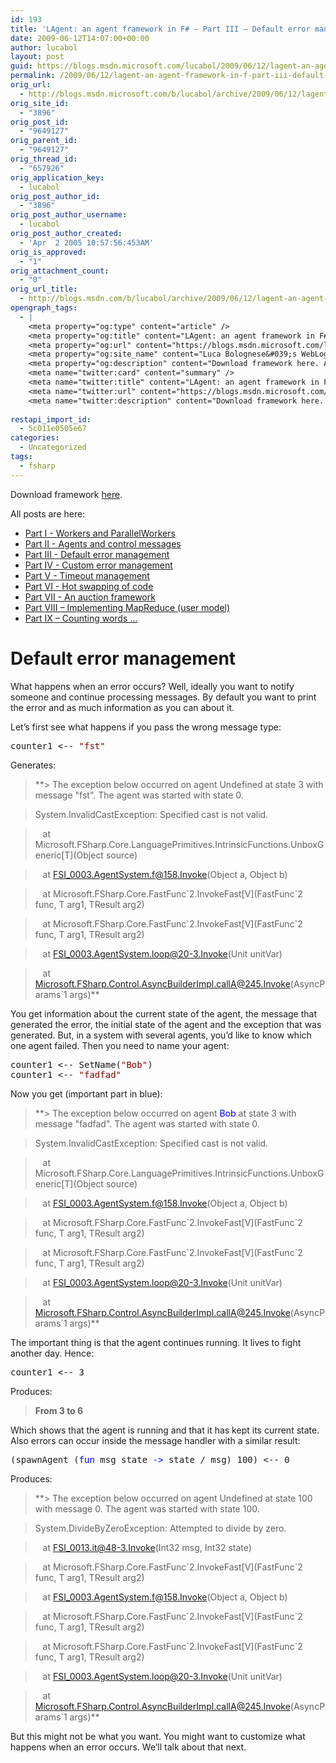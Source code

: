 ```yaml
---
id: 193
title: 'LAgent: an agent framework in F# – Part III – Default error management'
date: 2009-06-12T14:07:00+00:00
author: lucabol
layout: post
guid: https://blogs.msdn.microsoft.com/lucabol/2009/06/12/lagent-an-agent-framework-in-f-part-iii-default-error-management/
permalink: /2009/06/12/lagent-an-agent-framework-in-f-part-iii-default-error-management/
orig_url:
  - http://blogs.msdn.microsoft.com/b/lucabol/archive/2009/06/12/lagent-an-agent-framework-in-f-part-iii-default-error-management.aspx
orig_site_id:
  - "3896"
orig_post_id:
  - "9649127"
orig_parent_id:
  - "9649127"
orig_thread_id:
  - "657926"
orig_application_key:
  - lucabol
orig_post_author_id:
  - "3896"
orig_post_author_username:
  - lucabol
orig_post_author_created:
  - 'Apr  2 2005 10:57:56:453AM'
orig_is_approved:
  - "1"
orig_attachment_count:
  - "0"
orig_url_title:
  - http://blogs.msdn.com/b/lucabol/archive/2009/06/12/lagent-an-agent-framework-in-f-part-iii-default-error-management.aspx
opengraph_tags:
  - |
    <meta property="og:type" content="article" />
    <meta property="og:title" content="LAgent: an agent framework in F# &ndash; Part III &ndash; Default error management" />
    <meta property="og:url" content="https://blogs.msdn.microsoft.com/lucabol/2009/06/12/lagent-an-agent-framework-in-f-part-iii-default-error-management/" />
    <meta property="og:site_name" content="Luca Bolognese&#039;s WebLog" />
    <meta property="og:description" content="Download framework here. All posts are here: Part I  - Workers and ParallelWorkers Part II  - Agents and control messages Part III  - Default error management Part IV  - Custom error management Part V  - Timeout management Part VI  - Hot swapping of code Part VII  - An auction framework Part VIII – Implementing MapReduce..." />
    <meta name="twitter:card" content="summary" />
    <meta name="twitter:title" content="LAgent: an agent framework in F# &ndash; Part III &ndash; Default error management" />
    <meta name="twitter:url" content="https://blogs.msdn.microsoft.com/lucabol/2009/06/12/lagent-an-agent-framework-in-f-part-iii-default-error-management/" />
    <meta name="twitter:description" content="Download framework here. All posts are here: Part I  - Workers and ParallelWorkers Part II  - Agents and control messages Part III  - Default error management Part IV  - Custom error management Part V  - Timeout management Part VI  - Hot swapping of code Part VII  - An auction framework Part VIII – Implementing MapReduce..." />
    
restapi_import_id:
  - 5c011e0505e67
categories:
  - Uncategorized
tags:
  - fsharp
---
```

Download framework [here](http://code.msdn.microsoft.com/LAgent).

All posts are here:

  * [Part I  - Workers and ParallelWorkers](http://blogs.msdn.com/lucabol/archive/2009/05/29/lagent-an-agent-framework-in-f-part-i-workers-and-parallelworkers.aspx) 
  * [Part II  - Agents and control messages](http://blogs.msdn.com/lucabol/archive/2009/06/05/lagent-an-agent-framework-in-f-part-ii-agents-and-control-messages.aspx) 
  * [Part III  - Default error management](http://blogs.msdn.com/lucabol/archive/2009/06/12/lagent-an-agent-framework-in-f-part-iii-default-error-management.aspx) 
  * [Part IV  - Custom error management](http://blogs.msdn.com/lucabol/archive/2009/06/19/lagent-an-agent-framework-in-f-part-iv-custom-error-management.aspx) 
  * [Part V  - Timeout management](http://blogs.msdn.com/lucabol/archive/2009/06/26/lagent-an-agent-framework-in-f-part-v-timeout-management.aspx) 
  * [Part VI  - Hot swapping of code](http://blogs.msdn.com/lucabol/archive/2009/07/03/lagent-an-agent-framework-in-f-part-vi-hot-swapping-of-code-and-something-silly.aspx) 
  * [Part VII  - An auction framework](http://blogs.msdn.com/lucabol/archive/2009/07/10/lagent-an-agent-framework-in-f-part-vii-an-auction-application.aspx) 
  * [Part VIII – Implementing MapReduce (user model)](http://blogs.msdn.com/lucabol/archive/2009/09/04/lagent-an-agent-framework-in-f-part-viii-implementing-mapreduce-user-model.aspx) 
  * [Part IX – Counting words …](http://blogs.msdn.com/lucabol/archive/2009/09/18/lagent-an-agent-framework-in-f-part-ix-counting-words.aspx) 

# Default error management

What happens when an error occurs? Well, ideally you want to notify someone and continue processing messages. By default you want to print the error and as much information as you can about it.

Let’s first see what happens if you pass the wrong message type:

<pre class="code">counter1 &lt;-- <span style="color:maroon;">"fst"</span></pre>

<span style="color:maroon;"></span>Generates:

> **> The exception below occurred on agent Undefined at state 3 with message "fst". The agent was started with state 0.
        
>   
> System.InvalidCastException: Specified cast is not valid.
        
>   
> &#160;&#160; at Microsoft.FSharp.Core.LanguagePrimitives.IntrinsicFunctions.UnboxGeneric\[T\](Object source)
        
>   
> &#160;&#160; at FSI_0003.AgentSystem.f@158.Invoke(Object a, Object b)
        
>   
> &#160;&#160; at Microsoft.FSharp.Core.FastFunc\`2.InvokeFast\[V\](FastFunc\`2 func, T arg1, TResult arg2)
        
>   
> &#160;&#160; at Microsoft.FSharp.Core.FastFunc\`2.InvokeFast\[V\](FastFunc\`2 func, T arg1, TResult arg2)
        
>   
> &#160;&#160; at FSI_0003.AgentSystem.loop@20-3.Invoke(Unit unitVar)
        
>   
> &#160;&#160; at Microsoft.FSharp.Control.AsyncBuilderImpl.callA@245.Invoke(AsyncParams\`1 args)**

You get information about the current state of the agent, the message that generated the error, the initial state of the agent and the exception that was generated. But, in a system with several agents, you’d like to know which one agent failed. Then you need to name your agent:

<pre class="code">counter1 &lt;-- SetName(<span style="color:maroon;">"Bob"</span>)
counter1 &lt;-- <span style="color:maroon;">"fadfad"</span></pre>

Now you get (important part in blue):

> **> The exception below occurred on agent <font color="#0000ff">Bob</font> at state 3 with message "fadfad". The agent was started with state 0.
        
>   
> System.InvalidCastException: Specified cast is not valid.
        
>   
> &#160;&#160; at Microsoft.FSharp.Core.LanguagePrimitives.IntrinsicFunctions.UnboxGeneric\[T\](Object source)
        
>   
> &#160;&#160; at FSI_0003.AgentSystem.f@158.Invoke(Object a, Object b)
        
>   
> &#160;&#160; at Microsoft.FSharp.Core.FastFunc\`2.InvokeFast\[V\](FastFunc\`2 func, T arg1, TResult arg2)
        
>   
> &#160;&#160; at Microsoft.FSharp.Core.FastFunc\`2.InvokeFast\[V\](FastFunc\`2 func, T arg1, TResult arg2)
        
>   
> &#160;&#160; at FSI_0003.AgentSystem.loop@20-3.Invoke(Unit unitVar)
        
>   
> &#160;&#160; at Microsoft.FSharp.Control.AsyncBuilderImpl.callA@245.Invoke(AsyncParams\`1 args)**

The important thing is that the agent continues running. It lives to fight another day. Hence:

<pre class="code">counter1 &lt;-- 3</pre>

Produces:

> **From 3 to 6**

Which shows that the agent is running and that it has kept its current state. Also errors can occur inside the message handler with a similar result:

<pre class="code">(spawnAgent (<span style="color:blue;">fun </span>msg state <span style="color:blue;">-&gt; </span>state / msg) 100) &lt;-- 0</pre>

Produces:

> **> The exception below occurred on agent Undefined at state 100 with message 0. The agent was started with state 100.
        
>   
> System.DivideByZeroException: Attempted to divide by zero.
        
>   
> &#160;&#160; at FSI_0013.it@48-3.Invoke(Int32 msg, Int32 state)
        
>   
> &#160;&#160; at Microsoft.FSharp.Core.FastFunc\`2.InvokeFast\[V\](FastFunc\`2 func, T arg1, TResult arg2)
        
>   
> &#160;&#160; at FSI_0003.AgentSystem.f@158.Invoke(Object a, Object b)
        
>   
> &#160;&#160; at Microsoft.FSharp.Core.FastFunc\`2.InvokeFast\[V\](FastFunc\`2 func, T arg1, TResult arg2)
        
>   
> &#160;&#160; at Microsoft.FSharp.Core.FastFunc\`2.InvokeFast\[V\](FastFunc\`2 func, T arg1, TResult arg2)
        
>   
> &#160;&#160; at FSI_0003.AgentSystem.loop@20-3.Invoke(Unit unitVar)
        
>   
> &#160;&#160; at Microsoft.FSharp.Control.AsyncBuilderImpl.callA@245.Invoke(AsyncParams\`1 args)**

But this might not be what you want. You might want to customize what happens when an error occurs. We’ll talk about that next.
